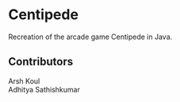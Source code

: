 # Centipede

Recreation of the arcade game Centipede in Java.

## Contributors

Arsh Koul  
Adhitya Sathishkumar
